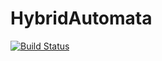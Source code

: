 # HybridAutomata

[![Build Status](https://github.com/RosalRicardo/HybridAutomata.jl/actions/workflows/CI.yml/badge.svg?branch=main)](https://github.com/RosalRicardo/HybridAutomata.jl/actions/workflows/CI.yml?query=branch%3Amain)
